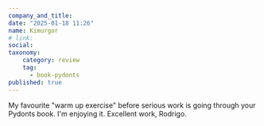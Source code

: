 ```yaml
---
company_and_title:
date: "2025-01-18 11:26"
name: Kimurgor
# link:
social: 
taxonomy:
    category: review
    tag:
      - book-pydonts
published: true
---
```


My favourite "warm up exercise" before serious work is going through your Pydonts book. I'm enjoying it. Excellent work, Rodrigo.
